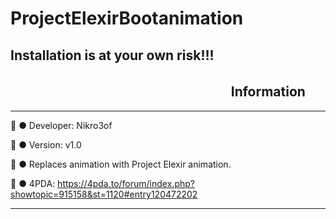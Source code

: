 # ProjectElexirBootanimation

## Installation is at your own risk!!!

## ㅤㅤㅤㅤㅤㅤㅤㅤㅤㅤㅤㅤㅤㅤㅤㅤㅤㅤ Information 
---

📘 ● Developer: Nikro3of

📗 ● Version: v1.0

📒 ● Replaces animation with Project Elexir animation.

📕 ● 4PDA: https://4pda.to/forum/index.php?showtopic=915158&st=1120#entry120472202

---
